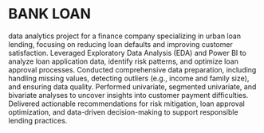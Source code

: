 <h1>BANK LOAN</h1>
data analytics project for a finance company specializing in urban loan lending, focusing on reducing loan defaults and improving customer satisfaction. Leveraged Exploratory Data Analysis (EDA) and Power BI to analyze loan application data, identify risk patterns, and optimize loan approval processes. Conducted comprehensive data preparation, including handling missing values, detecting outliers (e.g., income and family size), and ensuring data quality. Performed univariate, segmented univariate, and bivariate analyses to uncover insights into customer payment difficulties. Delivered actionable recommendations for risk mitigation, loan approval optimization, and data-driven decision-making to support responsible lending practices.
